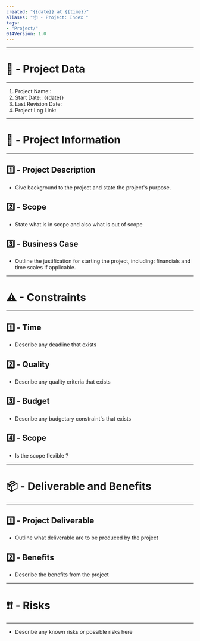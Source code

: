 ```yaml
---
created: "{{date}} at {{time}}"
aliases: "📦 - Project: Index "
tags:
- "Project/"
014Version: 1.0
---
```

---
# 🚀 - Project Data
---
1. Project Name::
4. Start Date:: {{date}}
5. Last Revision Date:
6. Project Log Link: 

---

# 📜 - Project Information
---

## 1️⃣ - Project Description
- Give background to the project and state the project's purpose.
## 2️⃣ - Scope
- State what is in scope and also what is out of scope
## 3️⃣ - Business Case
- Outline the justification for starting the project, including: financials and time scales if applicable.

--- 
# ⚠ - Constraints
---

## 1️⃣ - Time
- Describe any deadline that exists 
## 2️⃣ - Quality
- Describe any quality criteria that exists
## 3️⃣ - Budget
- Describe any budgetary constraint's that exists
## 4️⃣ - Scope
- Is the scope flexible ?

--- 
# 📦 - Deliverable and Benefits
---

## 1️⃣ - Project Deliverable
- Outline what deliverable are to be produced by the project 

## 2️⃣ - Benefits
- Describe the benefits from the project

--- 
# ❗❗ - Risks
---
- Describe any known risks or possible risks here
